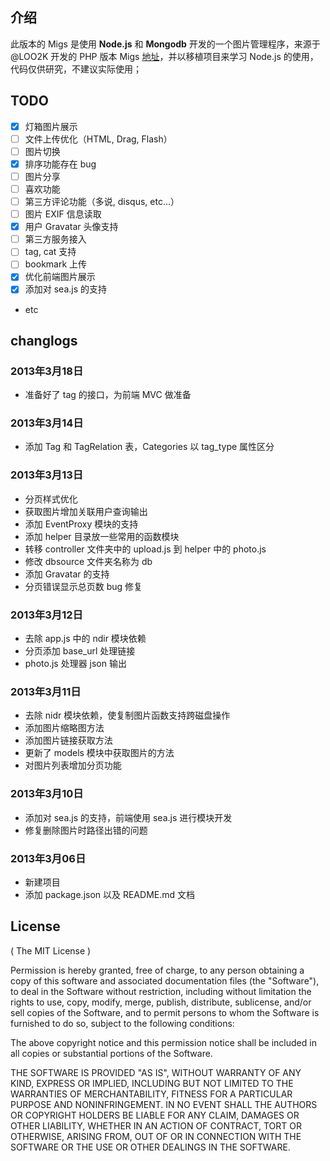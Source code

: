 ## 介绍

此版本的 Migs 是使用 **Node.js** 和 **Mongodb** 开发的一个图片管理程序，来源于 @LOO2K 开发的 PHP 版本 Migs [地址](http://loo2k.com/blog/sae-migs/)，并以移植项目来学习 Node.js 的使用，代码仅供研究，不建议实际使用；

## TODO

- [x] 灯箱图片展示
- [ ] 文件上传优化（HTML, Drag, Flash）
- [ ] 图片切换
- [x] 排序功能存在 bug
- [ ] 图片分享
- [ ] 喜欢功能
- [ ] 第三方评论功能（多说, disqus, etc...）
- [ ] 图片 EXIF 信息读取
- [x] 用户 Gravatar 头像支持
- [ ] 第三方服务接入
- [ ] tag, cat 支持
- [ ] bookmark 上传
- [x] 优化前端图片展示
- [x] 添加对 sea.js 的支持
- etc

## changlogs

### 2013年3月18日

 - 准备好了 tag 的接口，为前端 MVC 做准备

### 2013年3月14日

 - 添加 Tag 和 TagRelation 表，Categories 以 tag_type 属性区分

### 2013年3月13日

 - 分页样式优化
 - 获取图片增加关联用户查询输出
 - 添加 EventProxy 模块的支持
 - 添加 helper 目录放一些常用的函数模块
 - 转移 controller 文件夹中的 upload.js 到 helper 中的 photo.js
 - 修改 dbsource 文件夹名称为 db
 - 添加 Gravatar 的支持
 - 分页错误显示总页数 bug 修复

### 2013年3月12日

 - 去除 app.js 中的 ndir 模块依赖
 - 分页添加 base_url 处理链接
 - photo.js 处理器 json 输出

### 2013年3月11日

 - 去除 nidr 模块依赖，使复制图片函数支持跨磁盘操作
 - 添加图片缩略图方法
 - 添加图片链接获取方法
 - 更新了 models 模块中获取图片的方法
 - 对图片列表增加分页功能

### 2013年3月10日

 - 添加对 sea.js 的支持，前端使用 sea.js 进行模块开发
 - 修复删除图片时路径出错的问题

### 2013年3月06日

 - 新建项目
 - 添加 package.json 以及 README.md 文档

## License

( The MIT License )

Permission is hereby granted, free of charge, to any person obtaining
a copy of this software and associated documentation files (the
"Software"), to deal in the Software without restriction, including
without limitation the rights to use, copy, modify, merge, publish,
distribute, sublicense, and/or sell copies of the Software, and to
permit persons to whom the Software is furnished to do so, subject to
the following conditions:

The above copyright notice and this permission notice shall be
included in all copies or substantial portions of the Software.

THE SOFTWARE IS PROVIDED "AS IS", WITHOUT WARRANTY OF ANY KIND,
EXPRESS OR IMPLIED, INCLUDING BUT NOT LIMITED TO THE WARRANTIES OF
MERCHANTABILITY, FITNESS FOR A PARTICULAR PURPOSE AND
NONINFRINGEMENT. IN NO EVENT SHALL THE AUTHORS OR COPYRIGHT HOLDERS BE
LIABLE FOR ANY CLAIM, DAMAGES OR OTHER LIABILITY, WHETHER IN AN ACTION
OF CONTRACT, TORT OR OTHERWISE, ARISING FROM, OUT OF OR IN CONNECTION
WITH THE SOFTWARE OR THE USE OR OTHER DEALINGS IN THE SOFTWARE.